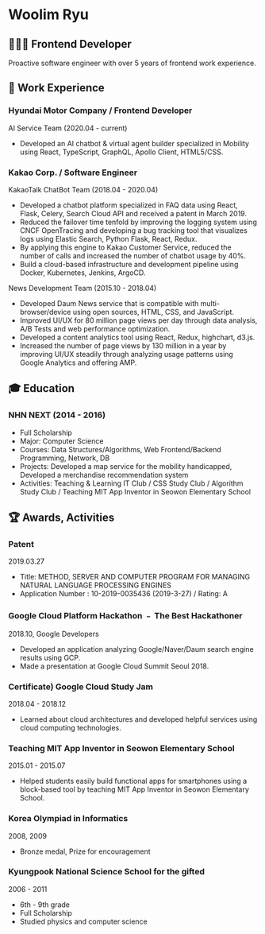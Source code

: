 # Woolim Ryu
## 👩🏻‍💻 Frontend Developer
Proactive software engineer with over 5 years of frontend work experience.


## 💼 Work Experience
### Hyundai Motor Company / Frontend Developer
AI Service Team (2020.04 - current)
- Developed an AI chatbot & virtual agent builder specialized in Mobility using React, TypeScript, GraphQL, Apollo Client, HTML5/CSS.


### Kakao Corp. / Software Engineer
KakaoTalk ChatBot Team (2018.04 - 2020.04)

- Developed a chatbot platform specialized in FAQ data using React, Flask, Celery, Search Cloud API and received a patent in March 2019.
- Reduced the failover time tenfold by improving the logging system using CNCF OpenTracing and developing a bug tracking tool that visualizes logs using Elastic Search, Python Flask, React, Redux.
- By applying this engine to Kakao Customer Service, reduced the number of calls and increased the number of chatbot usage by 40%.
- Build a cloud-based infrastructure and development pipeline using Docker, Kubernetes, Jenkins, ArgoCD.

News Development Team (2015.10 - 2018.04)
- Developed Daum News service that is compatible with multi-browser/device using open sources, HTML, CSS, and JavaScript.
- Improved UI/UX for 80 million page views per day through data analysis, A/B Tests and web performance optimization.
- Developed a content analytics tool using React, Redux, highchart, d3.js.
- Increased the number of page views by 130 million in a year by improving UI/UX steadily through analyzing usage patterns using Google Analytics and offering AMP.

## 🎓 Education
### NHN NEXT (2014 - 2016)
- Full Scholarship
- Major: Computer Science
- Courses: Data Structures/Algorithms, Web Frontend/Backend Programming, Network, DB
- Projects: Developed a map service for the mobility handicapped, Developed a merchandise recommendation system
- Activities: Teaching & Learning IT Club / CSS Study Club / Algorithm Study Club / Teaching MIT App Inventor in Seowon Elementary School

## 🏆 Awards, Activities
### Patent
2019.03.27
- Title: METHOD, SERVER AND COMPUTER PROGRAM FOR MANAGING NATURAL LANGUAGE PROCESSING ENGINES
- Application Number : 10-2019-0035436 (2019-3-27) / Rating: A

### Google Cloud Platform Hackathon ﹣ The Best Hackathoner
2018.10, Google Developers
- Developed an application analyzing Google/Naver/Daum search engine results using GCP.
- Made a presentation at Google Cloud Summit Seoul 2018.

### Certificate) Google Cloud Study Jam
2018.04 - 2018.12
- Learned about cloud architectures and developed helpful services using cloud computing technologies.

### Teaching MIT App Inventor in Seowon Elementary School
2015.01 - 2015.07
- Helped students easily build functional apps for smartphones using a block-based tool by teaching MIT App Inventor in Seowon Elementary School.

### Korea Olympiad in Informatics
2008, 2009
- Bronze medal, Prize for encouragement

### Kyungpook National Science School for the gifted
2006 - 2011
- 6th - 9th grade
- Full Scholarship
- Studied physics and computer science
